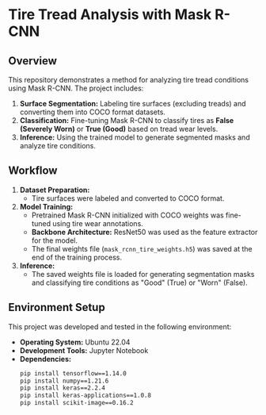 # Tire Tread Analysis with Mask R-CNN  

## Overview  
This repository demonstrates a method for analyzing tire tread conditions using Mask R-CNN. The project includes:  
1. **Surface Segmentation:** Labeling tire surfaces (excluding treads) and converting them into COCO format datasets.  
2. **Classification:** Fine-tuning Mask R-CNN to classify tires as **False (Severely Worn)** or **True (Good)** based on tread wear levels.  
3. **Inference:** Using the trained model to generate segmented masks and analyze tire conditions.  

## Workflow  
1. **Dataset Preparation:**  
   - Tire surfaces were labeled and converted to COCO format.  
2. **Model Training:**  
   - Pretrained Mask R-CNN initialized with COCO weights was fine-tuned using tire wear annotations.  
   - **Backbone Architecture:** ResNet50 was used as the feature extractor for the model.  
   - The final weights file (`mask_rcnn_tire_weights.h5`) was saved at the end of the training process.  
3. **Inference:**  
   - The saved weights file is loaded for generating segmentation masks and classifying tire conditions as "Good" (True) or "Worn" (False).  

## Environment Setup  
This project was developed and tested in the following environment:  
- **Operating System:** Ubuntu 22.04  
- **Development Tools:** Jupyter Notebook  
- **Dependencies:**  
  ```bash  
  pip install tensorflow==1.14.0  
  pip install numpy==1.21.6  
  pip install keras==2.2.4  
  pip install keras-applications==1.0.8  
  pip install scikit-image==0.16.2  
